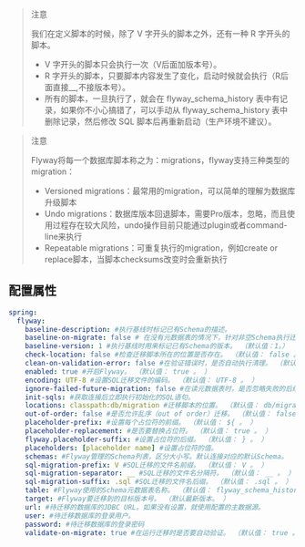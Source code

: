 
> 注意
>
> 我们在定义脚本的时候，除了 V 字开头的脚本之外，还有一种 R 字开头的脚本。
> + V 字开头的脚本只会执行一次（V后面加版本号）。
> + R 字开头的脚本，只要脚本内容发生了变化，启动时候就会执行（R后面直接__,不接版本号）。
> + 所有的脚本，一旦执行了，就会在 flyway_schema_history 表中有记录，如果你不小心搞错了，可以手动从 flyway_schema_history 表中删除记录，然后修改 SQL 脚本后再重新启动（生产环境不建议）。

> 注意
>
>Flyway将每一个数据库脚本称之为：migrations，flyway支持三种类型的migration：
>+ Versioned migrations：最常用的migration，可以简单的理解为数据库升级脚本
>+ Undo migrations：数据库版本回退脚本，需要Pro版本，忽略，而且使用过程存在较大风险，undo操作目前只能通过plugin或者command-line来执行 
>+ Repeatable migrations：可重复执行的migration，例如create or replace脚本，当脚本checksums改变时会重新执行
  
 ## 配置属性
```yaml
spring:
  flyway:
    baseline-description: #执行基线时标记已有Schema的描述。
    baseline-on-migrate: false # 在没有元数据表的情况下，针对非空Schema执行迁移时是否自动调用基线。（默认值：false。）
    baseline-version: 1 #执行基线时用来标记已有Schema的版本。 （默认值：1。）
    check-location: false #检查迁移脚本所在的位置是否存在。 （默认值： false 。 ）
    clean-on-validation-error: false #在验证错误时，是否自动执行清理。 （默认值： false 。 ）
    enabled: true #开启Flyway。 （默认值： true 。 ）
    encoding: UTF-8 #设置SQL迁移文件的编码。 （默认值： UTF-8 。 ）
    ignore-failed-future-migration: false #在读元数据表时，是否忽略失败的后续迁移。 （默认值： false 。 ）
    init-sqls: #获取连接后立即执行初始化的SQL语句。
    locations: classpath:db/migration #迁移脚本的位置。 （默认值： db/migration 。 ）
    out-of-order: false #是否允许乱序（out of order）迁移。 （默认值： false 。 ）
    placeholder-prefix: #设置每个占位符的前缀。 （默认值： ${ 。 ）
    placeholder-replacement: #是否要替换占位符。 （默认值： true 。 ）
    flyway.placeholder-suffix: #设置占位符的后缀。 （默认值： } 。 ）
    placeholders: [placeholder name] #设置占位符的值。
    schemas: #Flyway管理的Schema列表，区分大小写。默认连接对应的默认Schema。
    sql-migration-prefix: V #SQL迁移的文件名前缀。 （默认值： V 。 ）
    sql-migration-separator: __ #SQL迁移的文件名分隔符。 （默认值： __ 。 ）
    sql-migration-suffix: .sql #SQL迁移的文件名后缀。 （默认值： .sql 。 ）
    table: #Flyway使用的Schema元数据表名称。 （默认值： flyway_schema_history 。 ）
    target: #Flyway要迁移到的目标版本号。 （默认最新版本。 ）
    url: #待迁移的数据库的JDBC URL。如果没有设置，就使用配置的主数据源。
    user: #待迁移数据库的登录用户。
    password: #待迁移数据库的登录密码
    validate-on-migrate: true #在运行迁移时是否要自动验证。 （默认值： true 。 ）
```


